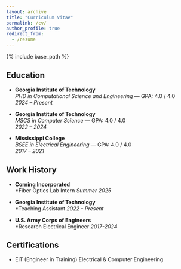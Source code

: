 ```yaml
---
layout: archive
title: "Curriculum Vitae"
permalink: /cv/
author_profile: true
redirect_from:
  - /resume
---
```


{% include base_path %}

## Education

- **Georgia Institute of Technology**  
  *PHD in Computational Science and Engineering* — GPA: 4.0 / 4.0  
  *2024 – Present*

- **Georgia Institute of Technology**  
  *MSCS in Computer Science* — GPA: 4.0 / 4.0  
  *2022 – 2024*

- **Mississippi College**  
  *BSEE in Electrical Engineering* — GPA: 4.0 / 4.0  
  *2017 – 2021*

## Work History

- **Corning Incorporated**  
  *Fiber Optics Lab Intern
  *Summer 2025*

- **Georgia Institute of Technology**  
  *Teaching Assistant
  *2022 - Present*

- **U.S. Army Corps of Engineers**  
  *Research Electrical Engineer 
  *2017-2024*

## Certifications

- EiT (Engineer in Training) Electrical & Computer Engineering
